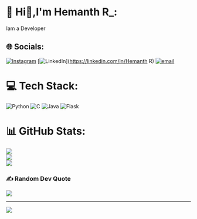 # 💫 Hi👋,I'm Hemanth R_:
Iam a Developer


## 🌐 Socials:
[![Instagram](https://img.shields.io/badge/Instagram-%23E4405F.svg?logo=Instagram&logoColor=white)](https://instagram.com/heymonyh5) [![LinkedIn](https://img.shields.io/badge/LinkedIn-%230077B5.svg?logo=linkedin&logoColor=white)](https://linkedin.com/in/Hemanth R) [![email](https://img.shields.io/badge/Email-D14836?logo=gmail&logoColor=white)](mailto:heymonthrajkumar@gmail.com) 

# 💻 Tech Stack:
![Python](https://img.shields.io/badge/python-3670A0?style=flat&logo=python&logoColor=ffdd54) ![C](https://img.shields.io/badge/c-%2300599C.svg?style=flat&logo=c&logoColor=white) ![Java](https://img.shields.io/badge/java-%23ED8B00.svg?style=flat&logo=openjdk&logoColor=white) ![Flask](https://img.shields.io/badge/flask-%23000.svg?style=flat&logo=flask&logoColor=white)
# 📊 GitHub Stats:
![](https://github-readme-stats.vercel.app/api?username=Hemanth-R5&theme=highcontrast&hide_border=false&include_all_commits=true&count_private=true)<br/>
![](https://nirzak-streak-stats.vercel.app/?user=Hemanth-R5&theme=highcontrast&hide_border=false)<br/>
![](https://github-readme-stats.vercel.app/api/top-langs/?username=Hemanth-R5&theme=highcontrast&hide_border=false&include_all_commits=true&count_private=true&layout=compact)

### ✍️ Random Dev Quote
![](https://quotes-github-readme.vercel.app/api?type=horizontal&theme=radical)

---
[![](https://visitcount.itsvg.in/api?id=Hemanth-R5&icon=0&color=0)](https://visitcount.itsvg.in)

<!-- Proudly created with GPRM ( https://gprm.itsvg.in ) -->
